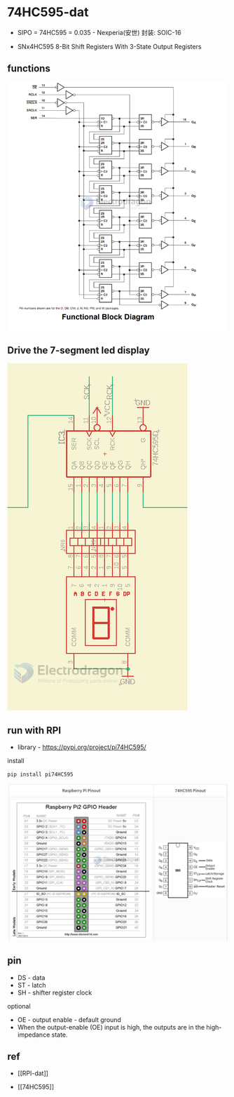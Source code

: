 
# 74HC595-dat

- SIPO = 74HC595 = 0.035 - Nexperia(安世) 封装: SOIC-16

- SNx4HC595 8-Bit Shift Registers With 3-State Output Registers

## functions 

![](2024-09-30-18-08-46.png)

## Drive the 7-segment led display 

![](2024-02-28-14-42-59.png)


## run with RPI 

- library - https://pypi.org/project/pi74HC595/

install 

    pip install pi74HC595


![](2024-09-30-18-10-06.png)

## pin 

- DS - data 
- ST - latch
- SH - shifter register clock 

optional
- OE - output enable - default ground 
- When the output-enable (OE) input is high, the outputs are in the high-impedance state.


## ref 

- [[RPI-dat]]

- [[74HC595]]